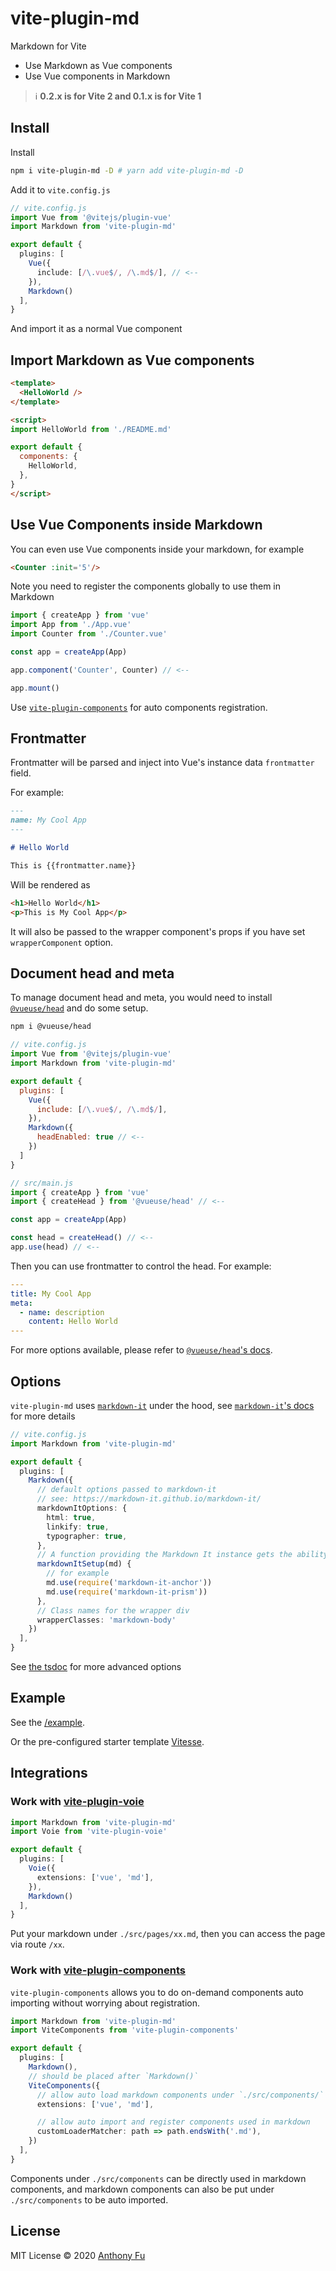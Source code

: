 # vite-plugin-md

Markdown for Vite

- Use Markdown as Vue components
- Use Vue components in Markdown

> ℹ️ **0.2.x is for Vite 2 and 0.1.x is for Vite 1**

## Install

Install

```bash
npm i vite-plugin-md -D # yarn add vite-plugin-md -D
```

Add it to `vite.config.js`

```ts
// vite.config.js
import Vue from '@vitejs/plugin-vue'
import Markdown from 'vite-plugin-md'

export default {
  plugins: [
    Vue({
      include: [/\.vue$/, /\.md$/], // <--
    }),
    Markdown()
  ],
}
```

And import it as a normal Vue component

## Import Markdown as Vue components

```html
<template>
  <HelloWorld />
</template>

<script>
import HelloWorld from './README.md'

export default {
  components: {
    HelloWorld,
  },
}
</script>
```

## Use Vue Components inside Markdown

You can even use Vue components inside your markdown, for example

```html
<Counter :init='5'/>
```

<Counter :init='5'/>

Note you need to register the components globally to use them in Markdown

```ts
import { createApp } from 'vue'
import App from './App.vue'
import Counter from './Counter.vue'

const app = createApp(App)

app.component('Counter', Counter) // <--

app.mount()
```

Use [`vite-plugin-components`](#work-with-vite-plugin-components) for auto components registration.

## Frontmatter

Frontmatter will be parsed and inject into Vue's instance data `frontmatter` field. 

For example:

```md
---
name: My Cool App
---

# Hello World

This is {{frontmatter.name}}
```

Will be rendered as

```html
<h1>Hello World</h1>
<p>This is My Cool App</p>
```

It will also be passed to the wrapper component's props if you have set `wrapperComponent` option.

## Document head and meta

To manage document head and meta, you would need to install [`@vueuse/head`](https://github.com/vueuse/head) and do some setup.

```bash
npm i @vueuse/head
```

```js
// vite.config.js
import Vue from '@vitejs/plugin-vue'
import Markdown from 'vite-plugin-md'

export default {
  plugins: [
    Vue({
      include: [/\.vue$/, /\.md$/],
    }),
    Markdown({
      headEnabled: true // <--
    })
  ]
}
```

```js
// src/main.js
import { createApp } from 'vue'
import { createHead } from '@vueuse/head' // <--

const app = createApp(App)

const head = createHead() // <--
app.use(head) // <--
```

Then you can use frontmatter to control the head. For example:

```yaml
---
title: My Cool App
meta:
  - name: description
    content: Hello World
---
```

For more options available, please refer to [`@vueuse/head`'s docs](https://github.com/vueuse/head).

## Options

`vite-plugin-md` uses [`markdown-it`](https://github.com/markdown-it/markdown-it) under the hood, see [`markdown-it`'s docs](https://markdown-it.github.io/markdown-it/) for more details

```ts
// vite.config.js
import Markdown from 'vite-plugin-md'

export default {
  plugins: [
    Markdown({
      // default options passed to markdown-it
      // see: https://markdown-it.github.io/markdown-it/
      markdownItOptions: {
        html: true,
        linkify: true,
        typographer: true,
      },
      // A function providing the Markdown It instance gets the ability to apply custom settings/plugins
      markdownItSetup(md) {
        // for example
        md.use(require('markdown-it-anchor'))
        md.use(require('markdown-it-prism'))
      },
      // Class names for the wrapper div
      wrapperClasses: 'markdown-body'
    })
  ],
}
```

See [the tsdoc](./src/types.ts) for more advanced options

## Example

See the [/example](./example).

Or the pre-configured starter template [Vitesse](https://github.com/antfu/vitesse).

## Integrations

### Work with [vite-plugin-voie](https://github.com/vamplate/vite-plugin-voie)

```ts
import Markdown from 'vite-plugin-md'
import Voie from 'vite-plugin-voie'

export default {
  plugins: [
    Voie({
      extensions: ['vue', 'md'],
    }),
    Markdown()
  ],
}
```

Put your markdown under `./src/pages/xx.md`, then you can access the page via route `/xx`.


### Work with [vite-plugin-components](https://github.com/antfu/vite-plugin-components)

`vite-plugin-components` allows you to do on-demand components auto importing without worrying about registration.

```ts
import Markdown from 'vite-plugin-md'
import ViteComponents from 'vite-plugin-components'

export default {
  plugins: [
    Markdown(),
    // should be placed after `Markdown()`
    ViteComponents({
      // allow auto load markdown components under `./src/components/`
      extensions: ['vue', 'md'],

      // allow auto import and register components used in markdown
      customLoaderMatcher: path => path.endsWith('.md'),
    })
  ],
}
```

Components under `./src/components` can be directly used in markdown components, and markdown components can also be put under `./src/components` to be auto imported.

## License

MIT License © 2020 [Anthony Fu](https://github.com/antfu)
